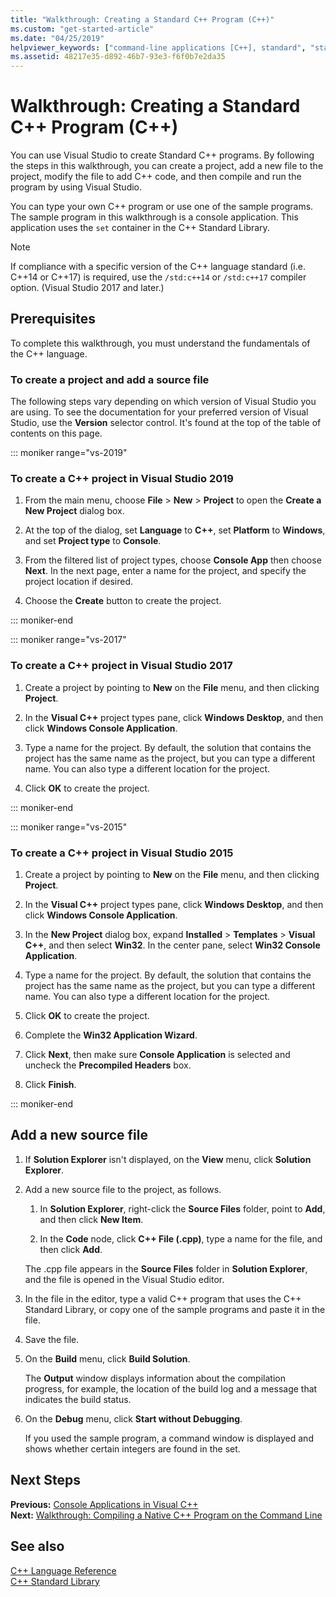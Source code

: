 ```yaml
---
title: "Walkthrough: Creating a Standard C++ Program (C++)"
ms.custom: "get-started-article"
ms.date: "04/25/2019"
helpviewer_keywords: ["command-line applications [C++], standard", "standard applications [C++]"]
ms.assetid: 48217e35-d892-46b7-93e3-f6f0b7e2da35
---
```

# Walkthrough: Creating a Standard C++ Program (C++)

You can use Visual Studio to create Standard C++ programs. By following the steps in this walkthrough, you can create a project, add a new file to the project, modify the file to add C++ code, and then compile and run the program by using Visual Studio.

You can type your own C++ program or use one of the sample programs. The sample program in this walkthrough is a console application. This application uses the `set` container in the C++ Standard Library.

> [!NOTE]
> If compliance with a specific version of the C++ language standard (i.e. C++14 or C++17) is required, use the `/std:c++14` or `/std:c++17` compiler option. (Visual Studio 2017 and later.)

## Prerequisites

To complete this walkthrough, you must understand the fundamentals of the C++ language.

### To create a project and add a source file

The following steps vary depending on which version of Visual Studio you are using. To see the documentation for your preferred version of Visual Studio, use the **Version** selector control. It's found at the top of the table of contents on this page.

::: moniker range="vs-2019"

### To create a C++ project in Visual Studio 2019

1. From the main menu, choose **File** > **New** > **Project** to open the **Create a New Project** dialog box.

1. At the top of the dialog, set  **Language** to **C++**, set **Platform** to **Windows**, and set **Project type** to **Console**.

1. From the filtered list of project types, choose **Console App** then choose **Next**. In the next page, enter a name for the project, and specify the project location if desired.

1. Choose the **Create** button to create the project.

::: moniker-end

::: moniker range="vs-2017"

### To create a C++ project in Visual Studio 2017

1. Create a project by pointing to **New** on the **File** menu, and then clicking **Project**.

1. In the **Visual C++** project types pane, click **Windows Desktop**, and then click **Windows Console Application**.

1. Type a name for the project. By default, the solution that contains the project has the same name as the project, but you can type a different name. You can also type a different location for the project.

1. Click **OK** to create the project.

::: moniker-end

::: moniker range="vs-2015"

### To create a C++ project in Visual Studio 2015

1. Create a project by pointing to **New** on the **File** menu, and then clicking **Project**.

1. In the **Visual C++** project types pane, click **Windows Desktop**, and then click **Windows Console Application**.

1. In the **New Project** dialog box, expand **Installed** > **Templates** > **Visual C++**, and then select **Win32**. In the center pane, select **Win32 Console Application**.

1. Type a name for the project. By default, the solution that contains the project has the same name as the project, but you can type a different name. You can also type a different location for the project.

1. Click **OK** to create the project.

1. Complete the **Win32 Application Wizard**.

1. Click **Next**, then make sure **Console Application** is selected and uncheck the **Precompiled Headers** box.

1. Click **Finish**.

::: moniker-end

## Add a new source file

1. If **Solution Explorer** isn't displayed, on the **View** menu, click **Solution Explorer**.

1. Add a new source file to the project, as follows.

   1. In **Solution Explorer**, right-click the **Source Files** folder, point to **Add**, and then click **New Item**.

   1. In the **Code** node, click **C++ File (.cpp)**, type a name for the file, and then click **Add**.

   The .cpp file appears in the **Source Files** folder in **Solution Explorer**, and the file is opened in the Visual Studio editor.

1. In the file in the editor, type a valid C++ program that uses the C++ Standard Library, or copy one of the sample programs and paste it in the file.

1. Save the file.

1. On the **Build** menu, click **Build Solution**.

   The **Output** window displays information about the compilation progress, for example, the location of the build log and a message that indicates the build status.

1. On the **Debug** menu, click **Start without Debugging**.

   If you used the sample program, a command window is displayed and shows whether certain integers are found in the set.

## Next Steps

**Previous:** [Console Applications in Visual C++](./overview-of-windows-programming-in-cpp.md)<br/>
**Next:** [Walkthrough: Compiling a Native C++ Program on the Command Line](../build/walkthrough-compiling-a-native-cpp-program-on-the-command-line.md)

## See also

[C++ Language Reference](../cpp/cpp-language-reference.md)<br/>
[C++ Standard Library](../standard-library/cpp-standard-library-reference.md)
